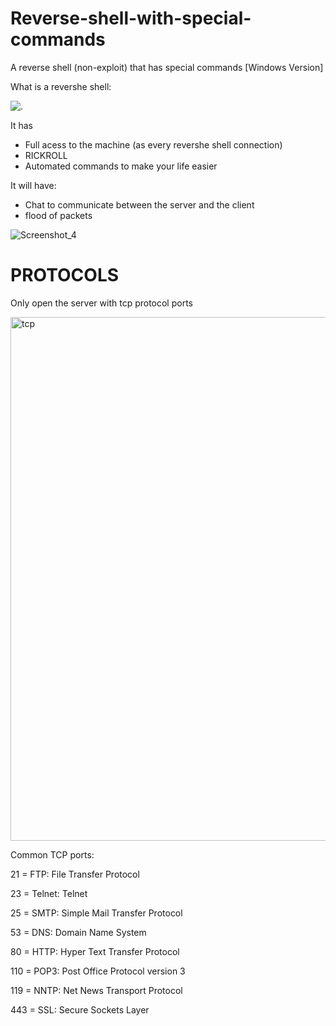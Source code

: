 # Reverse-shell-with-special-commands

A reverse shell (non-exploit) that has special commands [Windows Version]

What is a revershe shell:
<p><img align="center" src="https://resources.infosecinstitute.com/wp-content/uploads/110414_1037_ICMPReverse1.png" alt="."/></p>

It has 
- Full acess to the machine (as every revershe shell connection)
- RICKROLL
- Automated commands to make your life easier

It will have:
- Chat to communicate between the server and the client
- flood of packets 


![Screenshot_4](https://user-images.githubusercontent.com/109004138/210141309-adea4cac-0e80-4f07-9a08-b22853a2b333.png)
# PROTOCOLS

Only open the server with tcp protocol ports

<img align="center" alt ="tcp" width=838 src="http://www.ortizonline.com/images/sockets.gif">

Common TCP ports:

21 = FTP: File Transfer Protocol 

23 = Telnet: Telnet

25 = SMTP: Simple Mail Transfer Protocol 

53 = DNS: Domain Name System 

80 = HTTP: Hyper Text Transfer Protocol 

110 = POP3: Post Office Protocol version 3 

119 = NNTP: Net News Transport Protocol 

443 = SSL: Secure Sockets Layer
